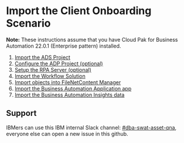 # Import the Client Onboarding Scenario

**Note:** These instructions assume that you have Cloud Pak for Business Automation 22.0.1 (Enterprise pattern) installed.

1. [Import the ADS Project](Step%201%20-%20ADS%20Project.md)
2. [Configure the ADP Project (optional)](Step%202%20-%20ADP%20Project.md)
3. [Setup the RPA Server (optional)](Step%203%20-%20RPA%20Server.md)
4. [Import the Workflow Solution](Step%204%20-%20Workflow%20Solution.md)
5. [Import objects into FileNetContent Manager](Step%205%20-%20Content%20Manager.md)
6. [Import the Business Automation Application app](Step%206%20-%20Business%20Automation%20Application.md)
7. [Import the Business Automation Insights data](Step%207%20-%20Business%20Automation%20Insights.md)

## Support

IBMers can use this IBM internal Slack channel: [#dba-swat-asset-qna](**https://ibm-cloud.slack.com/archives/C026TD1SGCA**), everyone else can open a new issue in this github. 
